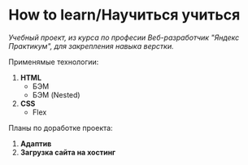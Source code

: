 # How to learn/Научиться учиться

_Учебный проект, из курса по професии Веб-разработчик "Яндекс Практикум", для закрепления навыка верстки._

Применямые технологии:

1. **HTML**
   - БЭМ
   - БЭМ (Nested)
2. **CSS**
   - Flex

Планы по доработке проекта:

1. **Адаптив**
3. **Загрузка сайта на хостинг**
